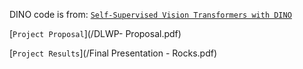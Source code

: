 DINO code is from: [`Self-Supervised Vision Transformers with DINO`](https://github.com/facebookresearch/dino)

[`Project Proposal`](/DLWP- Proposal.pdf)

[`Project Results`](/Final Presentation - Rocks.pdf)
